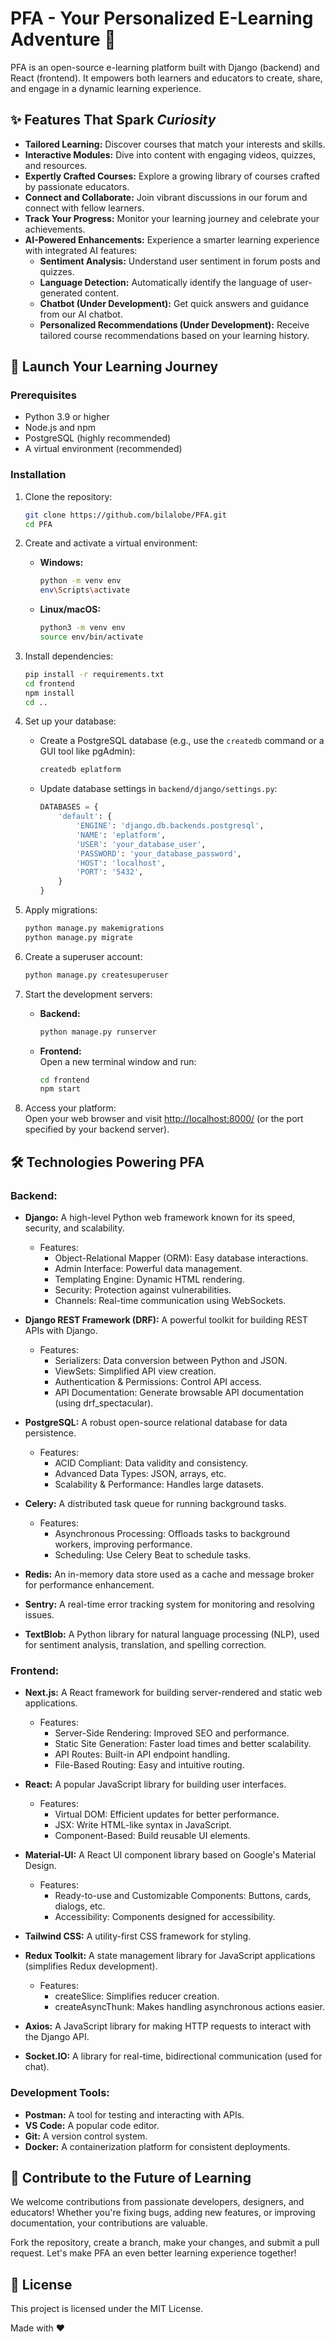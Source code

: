 # PFA - Your Personalized E-Learning Adventure 🚀

PFA is an open-source e-learning platform built with Django (backend) and React (frontend). It empowers both learners and educators to create, share, and engage in a dynamic learning experience.
  
## ✨ Features That Spark _Curiosity_  

- **Tailored Learning:** Discover courses that match your interests and skills.  
- **Interactive Modules:** Dive into content with engaging videos, quizzes, and resources.  
- **Expertly Crafted Courses:** Explore a growing library of courses crafted by passionate educators.  
- **Connect and Collaborate:** Join vibrant discussions in our forum and connect with fellow learners.  
- **Track Your Progress:** Monitor your learning journey and celebrate your achievements.  
- **AI-Powered Enhancements:** Experience a smarter learning experience with integrated AI features:
    - **Sentiment Analysis:** Understand user sentiment in forum posts and quizzes.
    - **Language Detection:** Automatically identify the language of user-generated content.
    - **Chatbot (Under Development):** Get quick answers and guidance from our AI chatbot. 
    - **Personalized Recommendations (Under Development):** Receive tailored course recommendations based on your learning history.
    
## 🚀 Launch Your Learning Journey  
  
### Prerequisites  
  
- Python 3.9 or higher  
- Node.js and npm  
- PostgreSQL (highly recommended)  
- A virtual environment (recommended)  

### Installation

1. Clone the repository:
    ```bash
    git clone https://github.com/bilalobe/PFA.git  
    cd PFA
    ```

2. Create and activate a virtual environment:
    - **Windows:**
        ```bash
        python -m venv env  
        env\Scripts\activate  
        ```  
    - **Linux/macOS:**
        ```bash
        python3 -m venv env  
        source env/bin/activate  
        ```  

3. Install dependencies:
    ```bash
    pip install -r requirements.txt  
    cd frontend  
    npm install  
    cd ..  
    ```  

4. Set up your database:
    - Create a PostgreSQL database (e.g., use the `createdb` command or a GUI tool like pgAdmin):
        ```bash
        createdb eplatform
        ```
    - Update database settings in `backend/django/settings.py`:
        ```python
        DATABASES = {
            'default': {
                'ENGINE': 'django.db.backends.postgresql',
                'NAME': 'eplatform',
                'USER': 'your_database_user',
                'PASSWORD': 'your_database_password',
                'HOST': 'localhost',
                'PORT': '5432',
            }
        }
        ```  

5. Apply migrations:
    ```bash
    python manage.py makemigrations  
    python manage.py migrate  
    ```  

6. Create a superuser account:
    ```bash
    python manage.py createsuperuser  
    ```  

7. Start the development servers:
    - **Backend:**
        ```bash
        python manage.py runserver  
        ```
    - **Frontend:**  
        Open a new terminal window and run:
        ```bash
        cd frontend  
        npm start  
        ```  

8. Access your platform:  
    Open your web browser and visit [http://localhost:8000/](http://localhost:8000/) (or the port specified by your backend server).


  
## 🛠️ Technologies Powering PFA

### Backend:

- **Django:** A high-level Python web framework known for its speed, security, and scalability.
  - Features:
    - Object-Relational Mapper (ORM): Easy database interactions.
    - Admin Interface: Powerful data management.
    - Templating Engine: Dynamic HTML rendering.
    - Security: Protection against vulnerabilities.
    - Channels: Real-time communication using WebSockets.

- **Django REST Framework (DRF):** A powerful toolkit for building REST APIs with Django.
  - Features:
    - Serializers: Data conversion between Python and JSON.
    - ViewSets: Simplified API view creation.
    - Authentication & Permissions: Control API access.
    - API Documentation: Generate browsable API documentation (using drf_spectacular).

- **PostgreSQL:** A robust open-source relational database for data persistence.
  - Features:
    - ACID Compliant: Data validity and consistency.
    - Advanced Data Types: JSON, arrays, etc.
    - Scalability & Performance: Handles large datasets.

- **Celery:** A distributed task queue for running background tasks.
  - Features:
    - Asynchronous Processing: Offloads tasks to background workers, improving performance.
    - Scheduling:  Use Celery Beat to schedule tasks.

- **Redis:** An in-memory data store used as a cache and message broker for performance enhancement.

- **Sentry:** A real-time error tracking system for monitoring and resolving issues.

- **TextBlob:** A Python library for natural language processing (NLP), used for sentiment analysis, translation, and spelling correction.

### Frontend:

- **Next.js:** A React framework for building server-rendered and static web applications.
  - Features:
    - Server-Side Rendering: Improved SEO and performance.
    - Static Site Generation: Faster load times and better scalability.
    - API Routes: Built-in API endpoint handling.
    - File-Based Routing: Easy and intuitive routing.

- **React:** A popular JavaScript library for building user interfaces.
  - Features:
    - Virtual DOM: Efficient updates for better performance.
    - JSX: Write HTML-like syntax in JavaScript.
    - Component-Based: Build reusable UI elements.

- **Material-UI:** A React UI component library based on Google's Material Design.
  - Features:
    - Ready-to-use and Customizable Components: Buttons, cards, dialogs, etc.
    - Accessibility: Components designed for accessibility.

- **Tailwind CSS:** A utility-first CSS framework for styling.

- **Redux Toolkit:** A state management library for JavaScript applications (simplifies Redux development).
  - Features:
    - createSlice: Simplifies reducer creation.
    - createAsyncThunk: Makes handling asynchronous actions easier.

- **Axios:** A JavaScript library for making HTTP requests to interact with the Django API.

- **Socket.IO:** A library for real-time, bidirectional communication (used for chat).

### Development Tools:

- **Postman:** A tool for testing and interacting with APIs.
- **VS Code:** A popular code editor.
- **Git:** A version control system.
- **Docker:** A containerization platform for consistent deployments.

## 🤝 Contribute to the Future of Learning

We welcome contributions from passionate developers, designers, and educators! Whether you're fixing bugs, adding new features, or improving documentation, your contributions are valuable.

Fork the repository, create a branch, make your changes, and submit a pull request. Let's make PFA an even better learning experience together!

## 📄 License

This project is licensed under the MIT License.

Made with ❤️
